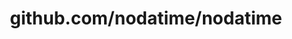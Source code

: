 ---
layout: post
title: github.com/nodatime/nodatime
categories: link
tags: [انگلیسی, گیت‌هاب, برنامه‌نویسی]
---